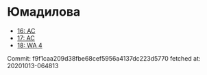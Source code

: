 # Юмадилова
- [16: AC](16.md)
- [17: AC](17.md)
- [18: WA 4](18.md)

Commit: f9f1caa209d38fbe68cef5956a4137dc223d5770
 fetched at: 20201013-064813
